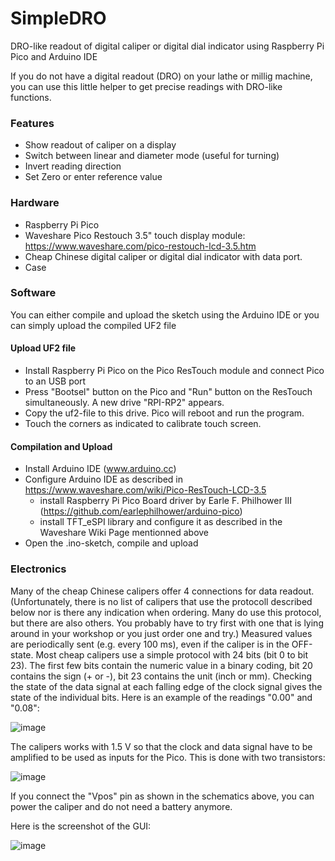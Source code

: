 # SimpleDRO
DRO-like readout of digital caliper or digital dial indicator using Raspberry Pi Pico and Arduino IDE

If you do not have a digital readout (DRO) on your lathe or millig machine, you can use this little helper to get precise readings with DRO-like functions. 

### Features
- Show readout of caliper on a display
- Switch between linear and diameter mode (useful for turning)
- Invert reading direction
- Set Zero or enter reference value

### Hardware
- Raspberry Pi Pico
- Waveshare Pico Restouch 3.5" touch display module: https://www.waveshare.com/pico-restouch-lcd-3.5.htm
- Cheap Chinese digital caliper or digital dial indicator with data port. 
- Case

### Software
You can either compile and upload the sketch using the Arduino IDE or you can simply upload the compiled UF2 file
#### Upload UF2 file
- Install Raspberry Pi Pico on the Pico ResTouch module and connect Pico to an USB port
- Press "Bootsel" button on the Pico and "Run" button on the ResTouch simultaneously. A new drive "RPI-RP2" appears.
- Copy the uf2-file to this drive. Pico will reboot and run the program. 
- Touch the corners as indicated to calibrate touch screen.

#### Compilation and Upload
- Install Arduino IDE (www.arduino.cc)
- Configure Arduino IDE as described in https://www.waveshare.com/wiki/Pico-ResTouch-LCD-3.5
  - install Raspberry Pi Pico Board driver by Earle F. Philhower III (https://github.com/earlephilhower/arduino-pico)
  - install TFT_eSPI library and configure it as described in the Waveshare Wiki Page mentionned above
- Open the .ino-sketch, compile and upload
  
### Electronics
Many of the cheap Chinese calipers offer 4 connections for data readout. (Unfortunately, there is no list of calipers that use the protocoll described below nor is there any indication when ordering. Many do use this protocol, but there are also others. You probably have to try first with one that is lying around in your workshop or you just order one and try.)
Measured values are periodically sent (e.g. every 100 ms), even if the caliper is in the OFF-state. Most cheap calipers use a simple protocol with 24 bits (bit 0 to bit 23). The first few bits contain the numeric value in a binary coding, bit 20 contains the sign (+ or -), bit 23 contains the unit (inch or mm). Checking the state of the data signal at each falling edge of the clock signal gives the state of the individual bits. Here is an example of the readings "0.00" and "0.08":

![image](https://user-images.githubusercontent.com/26085758/211794586-c7c69b70-3a2f-4531-b8a5-781749ff11e0.png)


The calipers works with 1.5 V so that the clock and data signal have to be amplified to be used as inputs for the Pico. This is done with two transistors:

![image](https://user-images.githubusercontent.com/26085758/211794749-2ba3e11d-9eaf-4b0d-9d94-d278f309c582.png)

If you connect the "Vpos" pin as shown in the schematics above, you can power the caliper and do not need a battery anymore. 

Here is the screenshot of the GUI:

![image](https://user-images.githubusercontent.com/26085758/211805538-a2ad9fb0-4ba7-4686-8152-8f8bc6ecbf14.png)

